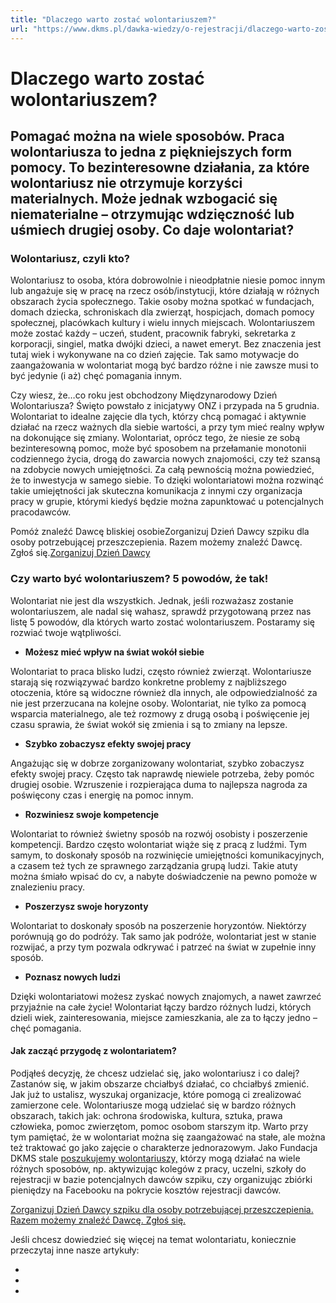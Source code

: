```yaml
---
title: "Dlaczego warto zostać wolontariuszem?"
url: "https://www.dkms.pl/dawka-wiedzy/o-rejestracji/dlaczego-warto-zostac-wolontariuszem"
---
```


# Dlaczego warto zostać wolontariuszem?

## Pomagać można na wiele sposobów. Praca wolontariusza to jedna z piękniejszych form pomocy. To bezinteresowne działania, za które wolontariusz nie otrzymuje korzyści materialnych. Może jednak wzbogacić się niematerialne – otrzymując wdzięczność lub uśmiech drugiej osoby.  Co daje wolontariat? 

### **Wolontariusz, czyli kto?**


Wolontariusz to osoba, która dobrowolnie i nieodpłatnie niesie pomoc innym lub angażuje się w pracę na rzecz osób/instytucji, które działają w różnych obszarach życia społecznego. Takie osoby można spotkać w fundacjach, domach dziecka, schroniskach dla zwierząt, hospicjach, domach pomocy społecznej, placówkach kultury i wielu innych miejscach. Wolontariuszem może zostać każdy – uczeń, student, pracownik fabryki, sekretarka z korporacji, singiel, matka dwójki dzieci, a nawet emeryt. Bez znaczenia jest tutaj wiek i wykonywane na co dzień zajęcie. Tak samo motywacje do zaangażowania w wolontariat mogą być bardzo różne i nie zawsze musi to być jedynie (i aż) chęć pomagania innym.


Czy wiesz, że…co roku jest obchodzony Międzynarodowy Dzień Wolontariusza? Święto powstało z inicjatywy ONZ i przypada na 5 grudnia.
Wolontariat to idealne zajęcie dla tych, którzy chcą pomagać i aktywnie działać na rzecz ważnych dla siebie wartości, a przy tym mieć realny wpływ na dokonujące się zmiany. Wolontariat, oprócz tego, że niesie ze sobą bezinteresowną pomoc, może być sposobem na przełamanie monotonii codziennego życia, drogą do zawarcia nowych znajomości, czy też szansą na zdobycie nowych umiejętności. Za całą pewnością można powiedzieć, że to inwestycja w samego siebie. To dzięki wolontariatowi można rozwinąć takie umiejętności jak skuteczna komunikacja z innymi czy organizacja pracy w grupie, którymi kiedyś będzie można zapunktować u potencjalnych pracodawców.


Pomóż znaleźć Dawcę bliskiej osobieZorganizuj Dzień Dawcy szpiku dla osoby potrzebującej przeszczepienia. Razem możemy znaleźć Dawcę. Zgłoś się.[Zorganizuj Dzień Dawcy](https://www.dkms.pl/dzialaj/pomoz-inaczej/dzien-dawcy-szpiku-dla-pacjenta)
### **Czy warto być wolontariuszem? 5 powodów, że tak!**


Wolontariat nie jest dla wszystkich. Jednak, jeśli rozważasz zostanie wolontariuszem, ale nadal się wahasz, sprawdź przygotowaną przez nas listę 5 powodów, dla których warto zostać wolontariuszem. Postaramy się rozwiać twoje wątpliwości.


* **Możesz mieć wpływ na świat wokół siebie**


Wolontariat to praca blisko ludzi, często również zwierząt. Wolontariusze starają się rozwiązywać bardzo konkretne problemy z najbliższego otoczenia, które są widoczne również dla innych, ale odpowiedzialność za nie jest przerzucana na kolejne osoby. Wolontariat, nie tylko za pomocą wsparcia materialnego, ale też rozmowy z drugą osobą i poświęcenie jej czasu sprawia, że świat wokół się zmienia i są to zmiany na lepsze.


* **Szybko zobaczysz efekty swojej pracy**


Angażując się w dobrze zorganizowany wolontariat, szybko zobaczysz efekty swojej pracy. Często tak naprawdę niewiele potrzeba, żeby pomóc drugiej osobie. Wzruszenie i rozpierająca duma to najlepsza nagroda za poświęcony czas i energię na pomoc innym.


* **Rozwiniesz swoje kompetencje**


Wolontariat to również świetny sposób na rozwój osobisty i poszerzenie kompetencji. Bardzo często wolontariat wiąże się z pracą z ludźmi. Tym samym, to doskonały sposób na rozwinięcie umiejętności komunikacyjnych, a czasem też tych ze sprawnego zarządzania grupą ludzi. Takie atuty można śmiało wpisać do cv, a nabyte doświadczenie na pewno pomoże w znalezieniu pracy.


* **Poszerzysz swoje horyzonty**


Wolontariat to doskonały sposób na poszerzenie horyzontów. Niektórzy porównują go do podróży. Tak samo jak podróże, wolontariat jest w stanie rozwijać, a przy tym pozwala odkrywać i patrzeć na świat w zupełnie inny sposób.


* **Poznasz nowych ludzi**


Dzięki wolontariatowi możesz zyskać nowych znajomych, a nawet zawrzeć przyjaźnie na całe życie! Wolontariat łączy bardzo różnych ludzi, których dzieli wiek, zainteresowania, miejsce zamieszkania, ale za to łączy jedno – chęć pomagania.


#### **Jak zacząć przygodę z wolontariatem?**


Podjąłeś decyzję, że chcesz udzielać się, jako wolontariusz i co dalej? Zastanów się, w jakim obszarze chciałbyś działać, co chciałbyś zmienić. Jak już to ustalisz, wyszukaj organizacje, które pomogą ci zrealizować zamierzone cele. Wolontariusze mogą udzielać się w bardzo różnych obszarach, takich jak: ochrona środowiska, kultura, sztuka, prawa człowieka, pomoc zwierzętom, pomoc osobom starszym itp. Warto przy tym pamiętać, że w wolontariat można się zaangażować na stałe, ale można też traktować go jako zajęcie o charakterze jednorazowym. Jako Fundacja DKMS stale [poszukujemy wolontariuszy,](/wolontariusz "Wolontariusz") którzy mogą działać na wiele różnych sposobów, np. aktywizując kolegów z pracy, uczelni, szkoły do rejestracji w bazie potencjalnych dawców szpiku, czy organizując zbiórki pieniędzy na Facebooku na pokrycie kosztów rejestracji dawców.


[Zorganizuj Dzień Dawcy szpiku dla osoby potrzebującej przeszczepienia. Razem możemy znaleźć Dawcę. Zgłoś się.](https://www.dkms.pl/dzialaj/pomoz-inaczej/dzien-dawcy-szpiku-dla-pacjenta "Zorganizuj Dzień Dawcy Szpiku dla Pacjenta")


Jeśli chcesz dowiedzieć się więcej na temat wolontariatu, koniecznie przeczytaj inne nasze artykuły:


* 
* 
* 

